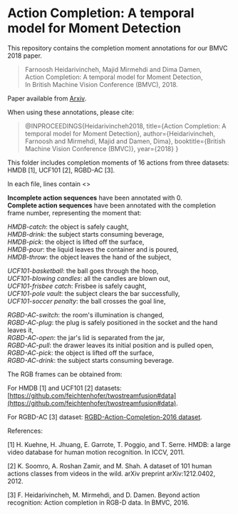 # Action Completion: A temporal model for Moment Detection

This repository contains the completion moment annotations for our BMVC 2018 paper.   
> Farnoosh Heidarivincheh, Majid Mirmehdi and Dima Damen,  
> Action Completion: A temporal model for Moment Detection,  
> In British Machine Vision Conference (BMVC), 2018.  

Paper available from [Arxiv](https://arxiv.org/abs/1805.06749).

When using these annotations, please cite:

> @INPROCEEDINGS{Heidarivincheh2018,
>    title={Action Completion: A temporal model for Moment Detection},
>    author={Heidarivincheh, Farnoosh and Mirmehdi, Majid and Damen, Dima},
>    booktitle={British Machine Vision Conference (BMVC)},
>    year={2018}
> } 
  
This folder includes completion moments of 16 actions from three datasets: HMDB [1], UCF101 [2], RGBD-AC [3].

In each file, lines contain <<videoName>> <completionAnnotation>
  
**Incomplete action sequences** have been annotated with 0.  
**Complete action sequences** have been annotated with the completion frame number, representing the moment that:  
  
*HMDB-catch*: the object is safely caught,  
*HMDB-drink*: the subject starts consuming beverage,  
*HMDB-pick*: the object is lifted off the surface,  
*HMDB-pour*: the liquid leaves the container and is poured,  
*HMDB-throw*: the object leaves the hand of the subject,  
  
*UCF101-basketball*: the ball goes through the hoop,  
*UCF101-blowing candles*: all the candles are blown out,  
*UCF101-frisbee catch*: Frisbee is safely caught,  
*UCF101-pole vault*: the subject clears the bar successfully,  
*UCF101-soccer penalty*: the ball crosses the goal line,  
  
*RGBD-AC-switch*: the room's illumination is changed,  
*RGBD-AC-plug*: the plug is safely positioned in the socket and the hand leaves it,  
*RGBD-AC-open*: the jar's lid is separated from the jar,  
*RGBD-AC-pull*: the drawer leaves its initial position and is pulled open,  
*RGBD-AC-pick*: the object is lifted off the surface,  
*RGBD-AC-drink*: the subject starts consuming beverage.  

The RGB frames can be obtained from:

For HMDB [1] and UCF101 [2] datasets: [https://github.com/feichtenhofer/twostreamfusion#data](https://github.com/feichtenhofer/twostreamfusion#data). 

For RGBD-AC [3] dataset: [RGBD-Action-Completion-2016 dataset](http://dx.doi.org/10.5523/bris.66qry08cv1fj1eunwxwob3fjz).  

References:

[1] H. Kuehne, H. Jhuang, E. Garrote, T. Poggio, and T. Serre. HMDB: a large video database for human motion recognition. In ICCV, 2011.

[2] K. Soomro, A. Roshan Zamir, and M. Shah. A dataset of 101 human actions classes from videos in the wild. arXiv preprint arXiv:1212.0402, 2012.

[3] F. Heidarivincheh, M. Mirmehdi, and D. Damen. Beyond action recognition: Action completion in RGB-D data. In BMVC, 2016.
